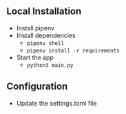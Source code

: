 ## Local Installation

- Install pipenv
- Install dependencies
    - `pipenv shell`
    - `pipenv install -r requirements`
- Start the app
    - `python3 main.py`

## Configuration
- Update the settings.toml file
